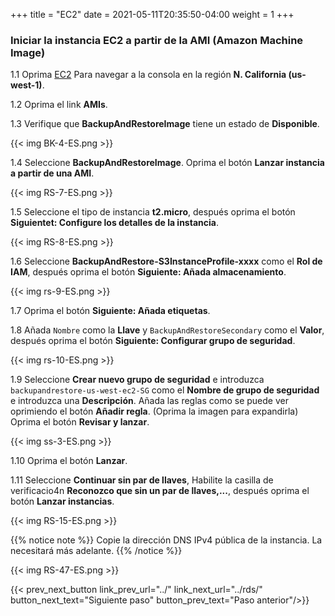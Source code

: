 +++
title = "EC2"
date =  2021-05-11T20:35:50-04:00
weight = 1
+++

###  Iniciar la instancia EC2 a partir de la AMI (Amazon Machine Image)

1.1 Oprima [EC2](https://us-west-1.console.aws.amazon.com/ec2/home?region=us-west-1#/) Para navegar a la consola en la región **N. California (us-west-1)**.

1.2 Oprima el link **AMIs**.

1.3 Verifique que **BackupAndRestoreImage** tiene un estado de **Disponible**.

{{< img BK-4-ES.png >}}

1.4 Seleccione **BackupAndRestoreImage**.  Oprima el botón **Lanzar instancia a partir de una AMI**.

{{< img RS-7-ES.png >}}

1.5 Seleccione el tipo de instancia **t2.micro**, después oprima el botón **Siguientet: Configure los detalles de la instancia**.

{{< img RS-8-ES.png >}}

1.6 Seleccione **BackupAndRestore-S3InstanceProfile-xxxx** como el **Rol de IAM**, después oprima el botón **Siguiente: Añada almacenamiento**.

{{< img rs-9-ES.png >}}

1.7 Oprima el botón **Siguiente: Añada etiquetas**.

1.8 Añada `Nombre` como la  **Llave** y `BackupAndRestoreSecondary` como el **Valor**, después oprima el botón **Siguiente: Configurar grupo de seguridad**.

{{< img rs-10-ES.png >}}

1.9 Seleccione **Crear nuevo grupo de seguridad** e introduzca `backupandrestore-us-west-ec2-SG` como el **Nombre de grupo de seguridad** e introduzca una **Descripción**.  Añada las reglas como se puede ver oprimiendo el botón **Añadir regla**.  (Oprima la imagen para expandirla) Oprima el botón **Revisar y lanzar**.

{{< img ss-3-ES.png >}}

1.10 Oprima el botón **Lanzar**.

1.11 Seleccione **Continuar sin par de llaves**, Habilite la casilla de verificacio4n **Reconozco que sin un par de llaves,...**, después oprima el botón **Lanzar instancias**.

{{< img RS-15-ES.png >}}

{{% notice note %}}
Copie la dirección DNS IPv4 pública de la instancia. La necesitará más adelante.
{{% /notice %}}

{{< img RS-47-ES.png >}}

{{< prev_next_button link_prev_url="../" link_next_url="../rds/" button_next_text="Siguiente paso" button_prev_text="Paso anterior"/>}}
